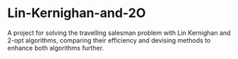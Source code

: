 # Lin-Kernighan-and-2O
A project for solving the travelling salesman problem with Lin Kernighan and 2-opt algorithms, comparing their efficiency and devising methods to enhance both algorithms further.
